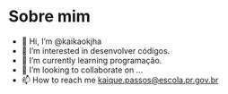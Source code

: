 # Sobre mim
- 👋 Hi, I’m @kaikaokjha
- 👀 I’m interested in desenvolver códigos.
- 🌱 I’m currently learning  programação.
- 💞️ I’m looking to collaborate on ... 
- 📫 How to reach me  kaique.passos@escola.pr.gov.br

<!---
kaikaokjha/kaikaokjha is a ✨ special ✨ repository because its `README.md` (this file) appears on your GitHub profile.
You can click the Preview link to take a look at your changes.
--->
